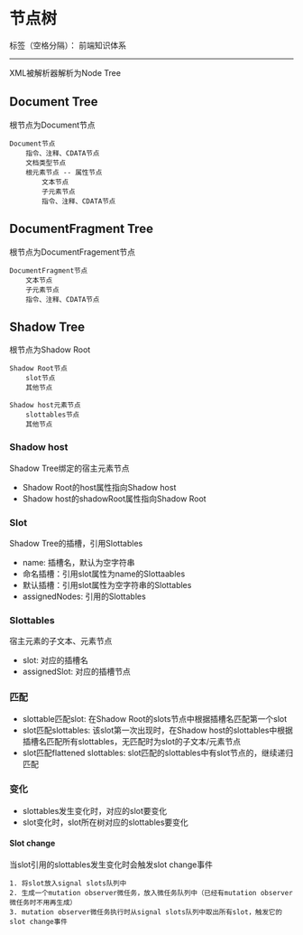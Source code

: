 # 节点树

标签（空格分隔）： 前端知识体系

---

XML被解析器解析为Node Tree

## Document Tree

根节点为Document节点

```
Document节点
    指令、注释、CDATA节点
    文档类型节点
    根元素节点 -- 属性节点
        文本节点
        子元素节点
        指令、注释、CDATA节点
```

## DocumentFragment Tree

根节点为DocumentFragement节点

```
DocumentFragment节点
    文本节点
    子元素节点
    指令、注释、CDATA节点
```

## Shadow Tree

根节点为Shadow Root

```
Shadow Root节点
    slot节点
    其他节点

Shadow host元素节点
    slottables节点
    其他节点
```

### Shadow host

Shadow Tree绑定的宿主元素节点

* Shadow Root的host属性指向Shadow host
* Shadow host的shadowRoot属性指向Shadow Root

### Slot

Shadow Tree的插槽，引用Slottables

* name: 插槽名，默认为空字符串
 * 命名插槽：引用slot属性为name的Slottaables
 * 默认插槽：引用slot属性为空字符串的Slottables
* assignedNodes: 引用的Slottables

### Slottables

宿主元素的子文本、元素节点

* slot: 对应的插槽名
* assignedSlot: 对应的插槽节点

### 匹配

* slottable匹配slot: 在Shadow Root的slots节点中根据插槽名匹配第一个slot
* slot匹配slottables: 该slot第一次出现时，在Shadow host的slottables中根据插槽名匹配所有slottables，无匹配时为slot的子文本/元素节点
* slot匹配flattened slottables: slot匹配的slottables中有slot节点的，继续递归匹配

### 变化

* slottables发生变化时，对应的slot要变化
* slot变化时，slot所在树对应的slottables要变化

#### Slot change

当slot引用的slottables发生变化时会触发slot change事件

```
1. 将slot放入signal slots队列中
2. 生成一个mutation observer微任务，放入微任务队列中（已经有mutation observer微任务时不用再生成）
3. mutation observer微任务执行时从signal slots队列中取出所有slot，触发它的slot change事件
```
